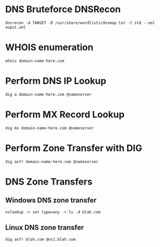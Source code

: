 # DNS Bruteforce  DNSRecon
```
dnsrecon -d TARGET -D /usr/share/wordlists/dnsmap.txt -t std --xml ouput.xml
```
# WHOIS enumeration
```
whois domain-name-here.com 
```
# Perform DNS IP Lookup
```
dig a domain-name-here.com @nameserver 
```
# Perform MX Record Lookup
```
dig mx domain-name-here.com @nameserver
```
# Perform Zone Transfer with DIG
```
dig axfr domain-name-here.com @nameserver
```
# DNS Zone Transfers

## Windows DNS zone transfer
```
nslookup -> set type=any -> ls -d blah.com
```
## Linux DNS zone transfer
```
dig axfr blah.com @ns1.blah.com
```

